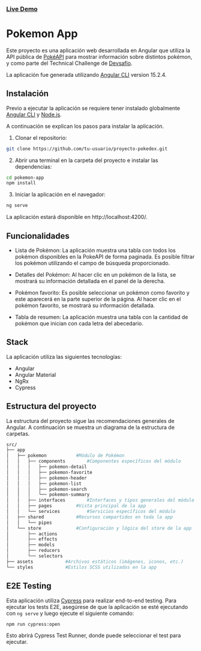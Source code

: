 ### [Live Demo](https://gabrieltd.github.io/pokemon-app/)

# Pokemon App

Este proyecto es una aplicación web desarrollada en Angular que utiliza la API pública de [PokéAPI](https://pokeapi.co/) para mostrar información sobre distintos pokémon, y como parte del Technical Challenge de [Devsafío](https://devsafio.com/).

La aplicación fue generada utilizando [Angular CLI](https://github.com/angular/angular-cli) version 15.2.4.

## Instalación

Previo a ejecutar la aplicación se requiere tener instalado globalmente [Angular CLI](https://github.com/angular/angular-cli) y [Node.js](https://nodejs.org/).

A continuación se explican los pasos para instalar la aplicación.

1. Clonar el repositorio:

```bash
git clone https://github.com/tu-usuario/proyecto-pokedex.git
```

2. Abrir una terminal en la carpeta del proyecto e instalar las dependencias:

```bash
cd pokemon-app
npm install
```

3. Iniciar la aplicación en el navegador:

```bash
ng serve
```

La aplicación estará disponible en http://localhost:4200/.

## Funcionalidades

- Lista de Pokémon: La aplicación muestra una tabla con todos los pokémon disponibles en la PokeAPI de forma paginada. Es posible filtrar los pokémon utilizando el campo de búsqueda proporcionado.

- Detalles del Pokémon: Al hacer clic en un pokémon de la lista, se mostrará su información detallada en el panel de la derecha.

- Pokémon favorito: Es posible seleccionar un pokémon como favorito y este aparecerá en la parte superior de la página. Al hacer clic en el pokémon favorito, se mostrará su información detallada.

- Tabla de resumen: La aplicación muestra una tabla con la cantidad de pokémon que inician con cada letra del abecedario.

## Stack

La aplicación utiliza las siguientes tecnologías:

- Angular
- Angular Material
- NgRx
- Cypress

## Estructura del proyecto

La estructura del proyecto sigue las recomendaciones generales de Angular. A continuación se muestra un diagrama de la estructura de carpetas.

```bash
src/
├── app
│   ├── pokemon 		  #Módulo de Pokémon
│   │   ├── components		  #Componentes específicos del módulo
│   │   │   ├── pokemon-detail
│   │   │   ├── pokemon-favorite
│   │   │   ├── pokemon-header
│   │   │   ├── pokemon-list
│   │   │   ├── pokemon-search
│   │   │   └── pokemon-summary
│   │   ├── interfaces		  #Interfaces y tipos generales del módulo
│   │   ├── pages		  #Vista principal de la app
│   │   └── services		  #Servicios específicos del módulo
│   ├── shared			  #Recursos compartidos en toda la app
│   │   └── pipes
│   └── store			  #Configuración y lógica del store de la app
│       ├── actions
│       ├── effects
│       ├── models
│       ├── reducers
│       └── selectors
├── assets			  #Archivos estáticos (imágenes, iconos, etc.)
└── styles			  #Estilos SCSS utilizados en la app
```

## E2E Testing

Esta aplicación utiliza [Cypress](https://www.cypress.io/) para realizar end-to-end testing. Para ejecutar los tests E2E, asegúrese de que la aplicación se esté ejecutando con `ng serve` y luego ejecute el siguiente comando:

```bash
npm run cypress:open
```

Esto abrirá Cypress Test Runner, donde puede seleccionar el test para ejecutar.
